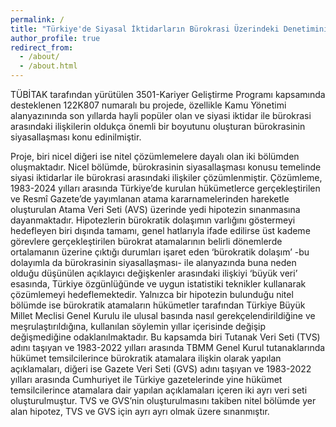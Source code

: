 ```yaml
---
permalink: /
title: "Türkiye'de Siyasal İktidarların Bürokrasi Üzerindeki Denetiminin 'Bürokratik Atamalar' Üzerinden Analizi (1983-2022)"
author_profile: true
redirect_from: 
  - /about/
  - /about.html
---
```


TÜBİTAK tarafından yürütülen 3501-Kariyer Geliştirme Programı kapsamında desteklenen 122K807 numaralı bu projede, özellikle Kamu Yönetimi alanyazınında son yıllarda hayli popüler olan ve siyasi iktidar ile bürokrasi arasındaki ilişkilerin oldukça önemli bir boyutunu oluşturan bürokrasinin siyasallaşması konu edinilmiştir.

Proje, biri nicel diğeri ise nitel çözümlemelere dayalı olan iki bölümden oluşmaktadır. Nicel bölümde, bürokrasinin siyasallaşması konusu temelinde siyasi iktidarlar ile bürokrasi arasındaki ilişkiler çözümlenmiştir. Çözümleme, 1983-2024 yılları arasında Türkiye’de kurulan hükümetlerce gerçekleştirilen ve Resmî Gazete’de yayımlanan atama kararnamelerinden hareketle oluşturulan Atama Veri Seti (AVS) üzerinde yedi hipotezin sınanmasına dayanmaktadır. Hipotezlerin bürokratik dolaşımın varlığını göstermeyi hedefleyen biri dışında tamamı, genel hatlarıyla ifade edilirse üst kademe görevlere gerçekleştirilen bürokrat atamalarının belirli dönemlerde ortalamanın üzerine çıktığı durumları işaret eden ‘bürokratik dolaşım’ -bu dolayımla da bürokrasinin siyasallaşması- ile alanyazında buna neden olduğu düşünülen açıklayıcı değişkenler arasındaki ilişkiyi ‘büyük veri’ esasında, Türkiye özgünlüğünde ve uygun istatistiki teknikler kullanarak çözümlemeyi hedeflemektedir.
Yalnızca bir hipotezin bulunduğu nitel bölümde ise bürokratik atamaların hükümetler tarafından Türkiye Büyük Millet Meclisi Genel Kurulu ile ulusal basında nasıl gerekçelendirildiğine ve meşrulaştırıldığına, kullanılan söylemin yıllar içerisinde değişip değişmediğine odaklanılmaktadır. Bu kapsamda biri Tutanak Veri Seti (TVS) adını taşıyan ve 1983-2022 yılları arasında TBMM Genel Kurul tutanaklarında hükümet temsilcilerince bürokratik atamalara ilişkin olarak yapılan açıklamaları, diğeri ise Gazete Veri Seti (GVS) adını taşıyan ve 1983-2022 yılları arasında Cumhuriyet ile Türkiye gazetelerinde yine hükümet temsilcilerince atamalara dair yapılan açıklamaları içeren iki ayrı veri seti oluşturulmuştur. TVS ve GVS’nin oluşturulmasını takiben nitel bölümde yer alan hipotez, TVS ve GVS için ayrı ayrı olmak üzere sınanmıştır.

